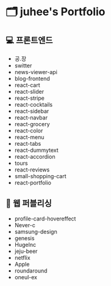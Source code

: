 # 🗂 juhee's Portfolio

## 💻 프론트엔드
 * 공.장
 * switter
 * news-viewer-api
 * blog-frontend
 * react-cart
 * react-slider
 * react-stripe
 * react-cocktails
 * react-sidebar
 * react-navbar 
 * react-grocery
 * react-color
 * react-menu
 * react-tabs
 * react-dummytext
 * react-accordion
 * tours
 * react-reviews
 * small-shopping-cart
 * react-portfolio

## 🎨 웹 퍼블리싱
 * profile-card-hovereffect
 * Never-c 
 * samsung-design
 * genesis
 * HugeInc 
 * jeju-beer
 * netflix
 * Apple
 * roundaround
 * oneul-ex
